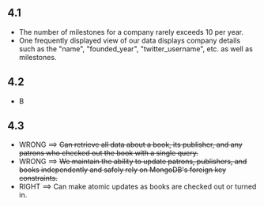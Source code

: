 ## 4.1
* The number of milestones for a company rarely exceeds 10 per year.
* One frequently displayed view of our data displays company details such as the "name", "founded_year", "twitter_username", etc. as well as milestones.

## 4.2
* B

## 4.3
* WRONG ==> ~~Can retrieve all data about a book, its publisher, and any patrons who checked out the book with a single query.~~
* WRONG ==> ~~We maintain the ability to update patrons, publishers, and books independently and safely rely on MongoDB's foreign key constraints.~~
* RIGHT ==> Can make atomic updates as books are checked out or turned in.